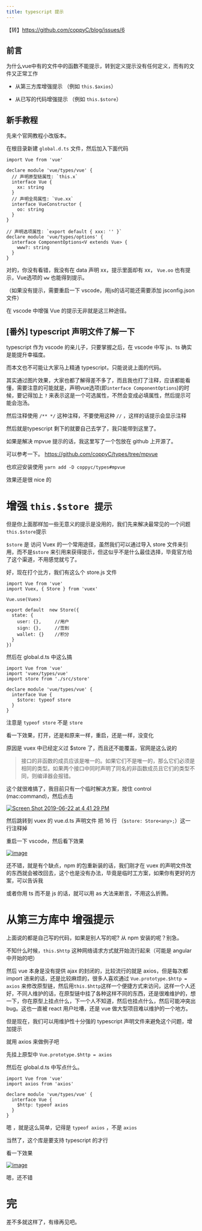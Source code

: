 ```yaml
---
title: typescript 提示
---
```






【转】https://github.com/coppyC/blog/issues/6

## 前言

为什么vue中有的文件中的函数不能提示，转到定义提示没有任何定义，而有的文件又正常工作

- 从第三方库增强提示 （例如 `this.$axios`）

- 从已写的代码增强提示 （例如 `this.$store`）

## 新手教程

  先来个官网教程小改版本。

  在根目录新建 `global.d.ts` 文件，然后加入下面代码

  ```
  import Vue from 'vue'
  
  declare module 'vue/types/vue' {
    // 声明原型链属性: `this.x`
    interface Vue {
      xx: string
    }
    // 声明全局属性: `Vue.xx`
    interface VueConstructor {
      oo: string
    }
  }
  
  // 声明选项属性: `export default { xxx: '' }`
  declare module 'vue/types/options' {
    interface ComponentOptions<V extends Vue> {
      www?: string
    }
  }
  ```

对的，你没有看错，我没有在 data 声明 xx，提示里面却有 xx，
`Vue.oo` 也有提示，Vue选项的 `ww` 也能得到提示。

（如果没有提示，需要重启一下 vscode，用js的话可能还需要添加 jsconfig.json 文件）

在 vscode 中增强 Vue 的提示无非就是这三种途径。

## [番外] typescript 声明文件了解一下

typescript 作为 vscode 的亲儿子，只要掌握之后，在 vscode 中写 js、ts 确实是能提升幸福度。

而本文也不可能让大家马上精通 typescript，只能说说上面的代码。

其实通过图片效果，大家也都了解得差不多了，而且我也打了注释，应该都能看懂，需要注意的可能就是，声明vue选项(即`interface ComponentOptions`)的时候，要记得加上 `?` 来表示这是一个可选属性，不然会变成必填属性，然后提示可能会泡汤。

然后注释使用 `/** */` 这种注释，不要使用这种 `//` ，这样的话提示会显示注释

然后就是typescript 剩下的就要自己去学了，我只能带到这里了。

如果是解决 mpvue 提示的话，我这里写了一个包放在 github 上开源了。

可以参考一下。 https://github.com/coppyC/types/tree/mpvue

也欢迎安装使用 `yarn add -D coppyc/types#mpvue`

效果还是很 nice 的

# 增强 `this.$store 提示`

但是你上面那样加一些无意义的提示是没用的，我们先来解决最常见的一个问题`this.$store`提示

`$store` 是 访问 Vuex 的一个常用途径，虽然我们可以通过导入 store 文件来引用，而不是`$store` 来引用来获得提示，但这似乎不是什么最佳选择，毕竟官方给了这个渠道，不用感觉就亏了。

好，现在打个比方，我们有这么个 store.js 文件

```
import Vue from 'vue'
import Vuex, { Store } from 'vuex'

Vue.use(Vuex)

export default  new Store({
  state: {
    user: {},     //用户
    sign: {},     //签到
    wallet: {}    //积分
  }
})
```

然后在 global.d.ts 中这么搞

```
import Vue from 'vue'
import 'vuex/types/vue'
import store from './src/store'

declare module 'vue/types/vue' {
  interface Vue {
    $store: typeof store
  }
}
```

注意是 `typeof store` 不是 `store`

看一下效果，打开，还是和原来一样，重启，还是一样，没变化

原因是 vuex 中已经定义过 $store 了，而且还不能覆盖，官网是这么说的

> 接口的非函数的成员应该是唯一的。如果它们不是唯一的，那么它们必须是相同的类型。如果两个接口中同时声明了同名的非函数成员且它们的类型不同，则编译器会报错。

这个就很难搞了，我目前只有一个临时解决方案，按住 control (mac:command)，然后点击

[![Screen Shot 2019-06-22 at 4 41 29 PM](https://user-images.githubusercontent.com/25004510/59961624-c9d77e80-950c-11e9-9fc5-f0db9468d83c.png)](https://user-images.githubusercontent.com/25004510/59961624-c9d77e80-950c-11e9-9fc5-f0db9468d83c.png)

然后跳转到 vuex 的 vue.d.ts 声明文件 把 16 行 （`$store: Store<any>;`）这一行注释掉

重启一下 vscode，然后看下效果

[![image](https://user-images.githubusercontent.com/25004510/59961709-f5a73400-950d-11e9-9b2f-30fa9076abea.png)](https://user-images.githubusercontent.com/25004510/59961709-f5a73400-950d-11e9-9b2f-30fa9076abea.png)

还不错，就是有个缺点，npm 的包重新装的话，我们刚才在 vuex 的声明文件改的东西就会被改回去，这个也是没有办法，毕竟是临时工方案，如果你有更好的方案，可以告诉我

或者你用 ts 而不是 js 的话，就可以用 as 大法来断言，不用这么折腾。

# 从第三方库中 增强提示

上面说的都是自己写的代码，如果是别人写的呢? 从 npm 安装的呢？别急。

不知什么时候，`this.$http` 这种网络请求方式就开始流行起来（可能是 angular 中开始的吧）

然后 vue 本身是没有提供 ajax 的封闭的，比较流行的就是 axios，但是每次都 import 进来的话，还是比较麻烦的，很多人喜欢通过 `Vue.prototype.$http = axios` 来修改原型链，然后用`this.$http`这样一个便捷方式来访问，这样一个人还好，不同人维护的话，在原型链中挂了各种这样不同的东西，还是很难维护的，想一下，你在原型上挂点什么，下一个人不知道，然后也挂点什么，然后可能冲突出 bug。这也一直被 react 用户吐嘈，还是 vue 做大型项目难以维护的一个地方。

但是现在，我们可以用维护性十分强的 typescript 声明文件来避免这个问题，增加提示

就用 axios 来做例子吧

先挂上原型中 `Vue.prototype.$http = axios`

然后在 global.d.ts 中写点什么。

```
import Vue from 'vue'
import axios from 'axios'

declare module 'vue/types/vue' {
  interface Vue {
    $http: typeof axios
  }
}
```

嗯 ，就是这么简单，记得是 `typeof axios` ，不是 `axios`

当然了，这个库是要支持 typescript 的才行

看一下效果

[![image](https://user-images.githubusercontent.com/25004510/59961497-1de16380-950b-11e9-8a73-9e389fe79d3a.png)](https://user-images.githubusercontent.com/25004510/59961497-1de16380-950b-11e9-8a73-9e389fe79d3a.png)

嗯，还不错

# 完

差不多就这样了，有缘再见吧。